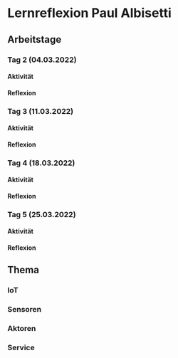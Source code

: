 # Lernreflexion Paul Albisetti

## Arbeitstage
### Tag 2 (04.03.2022)
#### Aktivität
#### Reflexion

### Tag 3 (11.03.2022)
#### Aktivität
#### Reflexion

### Tag 4 (18.03.2022)
#### Aktivität
#### Reflexion

### Tag 5 (25.03.2022)
#### Aktivität
#### Reflexion

## Thema
### IoT
### Sensoren
### Aktoren
### Service
